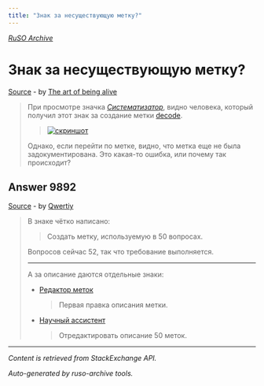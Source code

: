 ```yaml
---
title: "Знак за несуществующую метку?"
---
```

<p><i><a href="https://github.com/MSDN-WhiteKnight/ruso-archive/">RuSO Archive</a></i></p>
<h1>Знак за несуществующую метку?</h1>
<p><a href="https://ru.meta.stackoverflow.com/questions/9891/%d0%97%d0%bd%d0%b0%d0%ba-%d0%b7%d0%b0-%d0%bd%d0%b5%d1%81%d1%83%d1%89%d0%b5%d1%81%d1%82%d0%b2%d1%83%d1%8e%d1%89%d1%83%d1%8e-%d0%bc%d0%b5%d1%82%d0%ba%d1%83">Source</a> - by <a href="https://ru.meta.stackoverflow.com/users/285292/the-art-of-being-alive">The art of being alive</a></p>
<blockquote>
<p>При просмотре значка <a href="https://ru.stackoverflow.com/help/badges/11/taxonomist"><em>Систематизатор</em></a>, видно человека, который получил этот знак за создание метки <a href="https://ru.stackoverflow.com/questions/tagged/decode" class="post-tag" title="показать вопросы с меткой [decode]" rel="tag">decode</a>. </p>

<blockquote>
  <p><a href="https://i.stack.imgur.com/7IOqo.png" rel="nofollow noreferrer"><img src="https://i.stack.imgur.com/7IOqo.png" alt="скриншот"></a></p>
</blockquote>

<p>Однако, если перейти по метке, видно, что метка еще не была задокументирована. Это какая-то ошибка, или почему так происходит?</p>

</blockquote>
<h2>Answer 9892</h2>
<p><a href="https://ru.meta.stackoverflow.com/a/9892/">Source</a> - by <a href="https://ru.meta.stackoverflow.com/users/178988/qwertiy">Qwertiy</a></p>
<blockquote>
<p>В знаке чётко написано:</p>

<blockquote>
  <p>Создать метку, используемую в 50 вопросах.</p>
</blockquote>

<p>Вопросов сейчас 52, так что требование выполняется.</p>

<hr>

<p>А за описание даются отдельные знаки:</p>

<ul>
<li><p><a href="https://ru.stackoverflow.com/help/badges/58/tag-editor">Редактор меток</a></p>

<blockquote>
  <p>Первая правка описания метки.</p>
</blockquote></li>
<li><p><a href="https://ru.stackoverflow.com/help/badges/79/research-assistant">Научный ассистент</a></p>

<blockquote>
  <p>Отредактировать описание 50 меток.</p>
</blockquote></li>
</ul>

</blockquote>
<hr/>
<p><i>Content is retrieved from StackExchange API. </i></p>
<p><i>Auto-generated by ruso-archive tools. </i></p>
